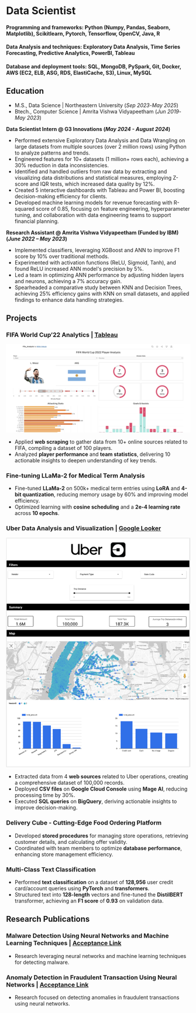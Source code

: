 # Data Scientist

#### Programming and frameworks: Python (Numpy, Pandas, Seaborn, Matplotlib), Scikitlearn, Pytorch, Tensorflow, OpenCV, Java, R
#### Data Analysis and techniques: Exploratory Data Analysis, Time Series Forecasting, Predictive Analytics, PowerBI, Tableau
#### Database and deployment tools: SQL, MongoDB, PySpark, Git, Docker, AWS (EC2, ELB, ASG, RDS, ElastiCache, S3), Linux, MySQL

## Education
- M.S., Data Science | Northeastern University (_Sep 2023_-_May 2025_)								       		
- Btech., Computer Science	| Amrita Vishwa Vidyapeetham (_Jun 2019_-_May 2023_)	 			        		

**Data Scientist Intern @ G3 Innovations (_May 2024 - August 2024_)**
- Performed extensive Exploratory Data Analysis and Data Wrangling on large datasets from multiple sources (over 2 million rows) using Python to analyze patterns and trends. 
- Engineered features for 10+ datasets (1 million+ rows each), achieving a 30% reduction in data inconsistencies. 
- Identified and handled outliers from raw data by extracting and visualizing data distributions and statistical measures, employing Z-score and IQR tests, which increased data quality by 12%. 
- Created 5 interactive dashboards with Tableau and Power BI, boosting decision-making efficiency for clients. 
- Developed machine learning models for revenue forecasting with R-squared score of 0.85, focusing on feature engineering, hyperparameter tuning, and collaboration with data engineering teams to support financial planning.
  
**Research Assistant @ Amrita Vishwa Vidyapeetham (Funded by IBM) (_June 2022 – May 2023_)**
- Implemented classifiers, leveraging XGBoost and ANN to improve F1 score by 10% over traditional methods.
- Experimented with activation functions (ReLU, Sigmoid, Tanh), and found ReLU increased ANN model's precision by 5%.
- Led a team in optimizing ANN performance by adjusting hidden layers and neurons, achieving a 7% accuracy gain.
- Spearheaded a comparative study between KNN and Decision Trees, achieving 25% efficiency gains with KNN on small datasets, and applied findings to enhance data handling strategies.

## Projects

### FIFA World Cup’22 Analytics | [Tableau](https://public.tableau.com/app/profile/nithin.velpula/viz/Fifa_Analysis_17081264694030/AttackeDashboard?publish=yes)
![FIFA Analysis](/assets/fifa.png)
- Applied **web scraping** to gather data from 10+ online sources related to FIFA, compiling a dataset of 100 players.
- Analyzed **player performance** and **team statistics**, delivering 10 actionable insights to deepen understanding of key trends.

### Fine-tuning LLaMa-2 for Medical Term Analysis
- Fine-tuned **LLaMa-2** on 500k+ medical term entries using **LoRA** and **4-bit quantization**, reducing memory usage by 60% and improving model efficiency.
- Optimized learning with **cosine scheduling** and a **2e-4 learning rate** across **10 epochs**.

### Uber Data Analysis and Visualization | [Google Looker](https://lookerstudio.google.com/u/0/reporting/c1a9b517-a69a-4be9-a6bb-ee99c49bce2a/page/kZVqD)
![Uber Analysis](/assets/uber_nyc.png)
- Extracted data from 4 **web sources** related to Uber operations, creating a comprehensive dataset of 100,000 records.
- Deployed **CSV files** on **Google Cloud Console** using **Mage AI**, reducing processing time by 30%.
- Executed **SQL queries** on **BigQuery**, deriving actionable insights to improve decision-making.

### Delivery Cube - Cutting-Edge Food Ordering Platform
- Developed **stored procedures** for managing store operations, retrieving customer details, and calculating offer validity.
- Coordinated with team members to optimize **database performance**, enhancing store management efficiency.

### Multi-Class Text Classification
- Performed **text classification** on a dataset of **128,956** user credit card/account queries using **PyTorch** and **transformers**.
- Structured text into **128-length** vectors and fine-tuned the **DistilBERT** transformer, achieving an **F1 score** of **0.93** on validation data.



## Research Publications

### Malware Detection Using Neural Networks and Machine Learning Techniques | [Acceptance Link](https://ieeexplore.ieee.org/document/10724039)
- Research leveraging neural networks and machine learning techniques for detecting malware. 

### Anomaly Detection in Fraudulent Transaction Using Neural Networks | [Acceptance Link](https://drive.google.com/file/d/1YZTvU5bPzOqqmxNPo50cOZe2pSZtOTSa/view)
- Research focused on detecting anomalies in fraudulent transactions using neural networks.

